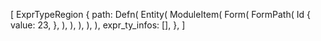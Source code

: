 [
    ExprTypeRegion {
        path: Defn(
            Entity(
                ModuleItem(
                    Form(
                        FormPath(
                            Id {
                                value: 23,
                            },
                        ),
                    ),
                ),
            ),
        ),
        expr_ty_infos: [],
    },
]